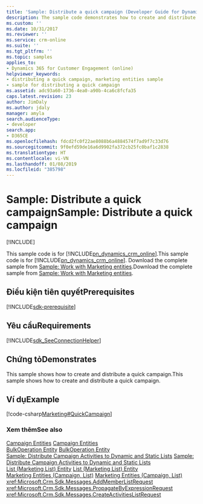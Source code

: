 ```yaml
---
title: 'Sample: Distribute a quick campaign (Developer Guide for Dynamics 365 for Customer Engagement) | MicrosoftDocs'
description: The sample code demonstrates how to create and distribute a quick campaign.
ms.custom: ''
ms.date: 10/31/2017
ms.reviewer: ''
ms.service: crm-online
ms.suite: ''
ms.tgt_pltfrm: ''
ms.topic: samples
applies_to:
- Dynamics 365 for Customer Engagement (online)
helpviewer_keywords:
- distributing a quick campaign, marketing entities sample
- sample for distributing a quick campaign
ms.assetid: adc93a60-1736-4ea0-a90b-4ca6c8fcfa35
caps.latest.revision: 23
author: JimDaly
ms.author: jdaly
manager: amyla
search.audienceType:
- developer
search.app:
- D365CE
ms.openlocfilehash: fdcd2fc0f22ae8088b6a4884574f7ad9f7c33d76
ms.sourcegitcommit: 9f0efd59de16a6d9902fa372cb25fc0baf1c2838
ms.translationtype: HT
ms.contentlocale: vi-VN
ms.lasthandoff: 01/08/2019
ms.locfileid: "385798"
---
```

# <a name="sample-distribute-a-quick-campaign"></a><span data-ttu-id="efcf7-103">Sample: Distribute a quick campaign</span><span class="sxs-lookup"><span data-stu-id="efcf7-103">Sample: Distribute a quick campaign</span></span>

[!INCLUDE[](../includes/cc_applies_to_update_9_0_0.md)]

<span data-ttu-id="efcf7-104">This sample code is for [!INCLUDE[pn_dynamics_crm_online](../includes/pn-dynamics-crm-online.md)].</span><span class="sxs-lookup"><span data-stu-id="efcf7-104">This sample code is for [!INCLUDE[pn_dynamics_crm_online](../includes/pn-dynamics-crm-online.md)].</span></span> <span data-ttu-id="efcf7-105">Download the complete sample from [Sample: Work with Marketing entities](https://code.msdn.microsoft.com/Marketing-Samples-c5429380).</span><span class="sxs-lookup"><span data-stu-id="efcf7-105">Download the complete sample from [Sample: Work with Marketing entities](https://code.msdn.microsoft.com/Marketing-Samples-c5429380).</span></span>  

## <a name="prerequisites"></a><span data-ttu-id="efcf7-106">Điều kiện tiên quyết</span><span class="sxs-lookup"><span data-stu-id="efcf7-106">Prerequisites</span></span>
[!INCLUDE[sdk-prerequisite](../includes/sdk-prerequisite.md)]
  
## <a name="requirements"></a><span data-ttu-id="efcf7-107">Yêu cầu</span><span class="sxs-lookup"><span data-stu-id="efcf7-107">Requirements</span></span>  
[!INCLUDE[sdk_SeeConnectionHelper](../includes/sdk-seeconnectionhelper.md)]
  
## <a name="demonstrates"></a><span data-ttu-id="efcf7-108">Chứng tỏ</span><span class="sxs-lookup"><span data-stu-id="efcf7-108">Demonstrates</span></span>  
 <span data-ttu-id="efcf7-109">This sample shows how to create and distribute a quick campaign.</span><span class="sxs-lookup"><span data-stu-id="efcf7-109">This sample shows how to create and distribute a quick campaign.</span></span>  
  
## <a name="example"></a><span data-ttu-id="efcf7-110">Ví dụ</span><span class="sxs-lookup"><span data-stu-id="efcf7-110">Example</span></span>  
 [!code-csharp[Marketing#QuickCampaign](../snippets/csharp/CRMV8/marketing/cs/quickcampaign.cs#quickcampaign)]  
  
### <a name="see-also"></a><span data-ttu-id="efcf7-111">Xem thêm</span><span class="sxs-lookup"><span data-stu-id="efcf7-111">See also</span></span>  
 <span data-ttu-id="efcf7-112">[Campaign Entities](campaign-entities.md) </span><span class="sxs-lookup"><span data-stu-id="efcf7-112">[Campaign Entities](campaign-entities.md) </span></span>  
 <span data-ttu-id="efcf7-113">[BulkOperation Entity](entities/bulkoperation.md) </span><span class="sxs-lookup"><span data-stu-id="efcf7-113">[BulkOperation Entity](entities/bulkoperation.md) </span></span>  
 <span data-ttu-id="efcf7-114">[Sample: Distribute Campaign Activities to Dynamic and Static Lists](sample-distribute-campaign-activities-dynamic-static-lists.md) </span><span class="sxs-lookup"><span data-stu-id="efcf7-114">[Sample: Distribute Campaign Activities to Dynamic and Static Lists](sample-distribute-campaign-activities-dynamic-static-lists.md) </span></span>  
 <span data-ttu-id="efcf7-115">[List (Marketing List) Entity](list-marketing-list-entity.md) </span><span class="sxs-lookup"><span data-stu-id="efcf7-115">[List (Marketing List) Entity](list-marketing-list-entity.md) </span></span>  
 <span data-ttu-id="efcf7-116">[Marketing Entities (Campaign, List)](marketing-entities-campaign-list.md) </span><span class="sxs-lookup"><span data-stu-id="efcf7-116">[Marketing Entities (Campaign, List)](marketing-entities-campaign-list.md) </span></span>  
 <xref:Microsoft.Crm.Sdk.Messages.AddMemberListRequest>   
 <xref:Microsoft.Crm.Sdk.Messages.PropagateByExpressionRequest>   
 <xref:Microsoft.Crm.Sdk.Messages.CreateActivitiesListRequest>
